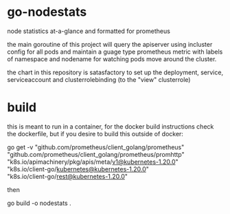 # go-nodestats
node statistics at-a-glance and formatted for prometheus

the main goroutine of this project will query the apiserver using incluster config for all pods and maintain a guage type prometheus metric with labels of namespace and nodename for watching pods move around the cluster.

the chart in this repository is satasfactory to set up the deployment, service, serviceaccount and clusterrolebinding (to the "view" clusterrole)

# build
this is meant to run in a container, for the docker build instructions check the dockerfile, but if you desire to build this outside of docker:

go get -v 	"github.com/prometheus/client_golang/prometheus" \
	"github.com/prometheus/client_golang/prometheus/promhttp" \
	"k8s.io/apimachinery/pkg/apis/meta/v1@kubernetes-1.20.0" \
	"k8s.io/client-go/kubernetes@kubernetes-1.20.0" \
	"k8s.io/client-go/rest@kubernetes-1.20.0" 

then

go build -o nodestats .

